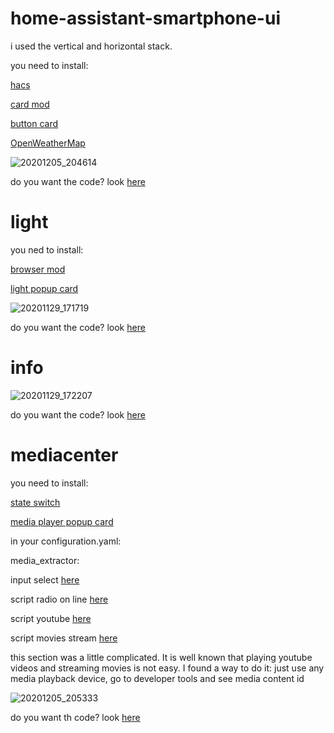 # home-assistant-smartphone-ui

i used the vertical and horizontal stack.

you need to install:

[hacs](https://github.com/hacs/integration)

[card mod](https://github.com/thomasloven/lovelace-card-mod)


[button card](https://github.com/custom-cards/button-card)

[OpenWeatherMap](https://www.home-assistant.io/integrations/openweathermap)


![20201205_204614](https://user-images.githubusercontent.com/68069659/101262140-b0e07e80-373c-11eb-9e5f-71adc589817d.gif)

do you want the code? look [here](https://github.com/william89731/home-assistant-smartphone-ui/blob/main/tab%20fronted.txt)




# light

you ned to install:

[browser mod](https://github.com/thomasloven/hass-browser_mod)

[light popup card](https://github.com/DBuit/light-popup-card)



![20201129_171719](https://user-images.githubusercontent.com/68069659/100547627-18438d80-3268-11eb-8e90-b736f2837fd9.gif)

do you want the code? look [here](https://github.com/william89731/home-assistant-smartphone-ui/blob/main/light.txt)


# info



![20201129_172207](https://user-images.githubusercontent.com/68069659/100547899-905e8300-3269-11eb-90bf-1e8d6f6be2dd.gif)

do you want the code? look [here](https://github.com/william89731/home-assistant-smartphone-ui/blob/main/info.txt)

# mediacenter

you need to install:

[state switch](https://github.com/thomasloven/lovelace-state-switch)

[media player popup card](https://github.com/DBuit/media_player-popup-card)

in your configuration.yaml:

media_extractor:


input select [here](https://github.com/william89731/home-assistant-smartphone-ui/blob/main/input.txt)

script radio on line [here](https://github.com/william89731/home-assistant-smartphone-ui/blob/main/radio.txt)

script youtube [here](https://github.com/william89731/home-assistant-smartphone-ui/blob/main/youtube.txt)

script movies stream [here](https://github.com/william89731/home-assistant-smartphone-ui/blob/main/movies.txt)

this section was a little complicated. It is well known that playing youtube videos and streaming movies is not easy. I found a way to do it: just use any media playback device, go to developer tools and see media content id



![20201205_205333](https://user-images.githubusercontent.com/68069659/101265342-d625ba80-3745-11eb-9800-ad4f4ac11b80.gif)

do you want th code? look [here](https://github.com/william89731/home-assistant-smartphone-ui/blob/main/mediacenter.txt)







